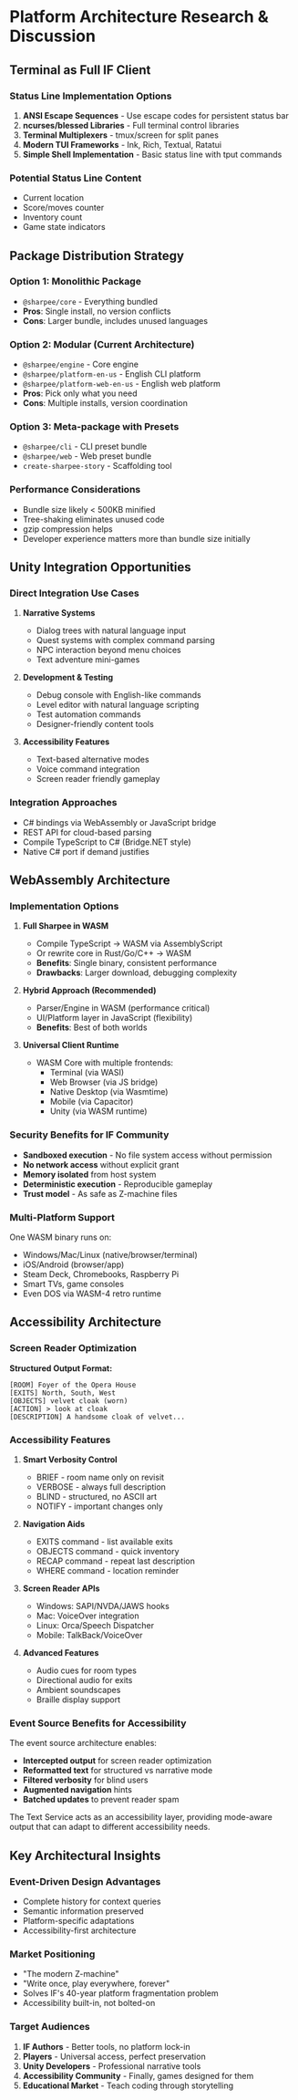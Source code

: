 # Platform Architecture Research & Discussion

## Terminal as Full IF Client

### Status Line Implementation Options

1. **ANSI Escape Sequences** - Use escape codes for persistent status bar
2. **ncurses/blessed Libraries** - Full terminal control libraries
3. **Terminal Multiplexers** - tmux/screen for split panes
4. **Modern TUI Frameworks** - Ink, Rich, Textual, Ratatui
5. **Simple Shell Implementation** - Basic status line with tput commands

### Potential Status Line Content
- Current location
- Score/moves counter
- Inventory count
- Game state indicators

## Package Distribution Strategy

### Option 1: Monolithic Package
- `@sharpee/core` - Everything bundled
- **Pros**: Single install, no version conflicts
- **Cons**: Larger bundle, includes unused languages

### Option 2: Modular (Current Architecture)
- `@sharpee/engine` - Core engine
- `@sharpee/platform-en-us` - English CLI platform
- `@sharpee/platform-web-en-us` - English web platform
- **Pros**: Pick only what you need
- **Cons**: Multiple installs, version coordination

### Option 3: Meta-package with Presets
- `@sharpee/cli` - CLI preset bundle
- `@sharpee/web` - Web preset bundle
- `create-sharpee-story` - Scaffolding tool

### Performance Considerations
- Bundle size likely < 500KB minified
- Tree-shaking eliminates unused code
- gzip compression helps
- Developer experience matters more than bundle size initially

## Unity Integration Opportunities

### Direct Integration Use Cases
1. **Narrative Systems**
   - Dialog trees with natural language input
   - Quest systems with complex command parsing
   - NPC interaction beyond menu choices
   - Text adventure mini-games

2. **Development & Testing**
   - Debug console with English-like commands
   - Level editor with natural language scripting
   - Test automation commands
   - Designer-friendly content tools

3. **Accessibility Features**
   - Text-based alternative modes
   - Voice command integration
   - Screen reader friendly gameplay

### Integration Approaches
- C# bindings via WebAssembly or JavaScript bridge
- REST API for cloud-based parsing
- Compile TypeScript to C# (Bridge.NET style)
- Native C# port if demand justifies

## WebAssembly Architecture

### Implementation Options

1. **Full Sharpee in WASM**
   - Compile TypeScript → WASM via AssemblyScript
   - Or rewrite core in Rust/Go/C++ → WASM
   - **Benefits**: Single binary, consistent performance
   - **Drawbacks**: Larger download, debugging complexity

2. **Hybrid Approach (Recommended)**
   - Parser/Engine in WASM (performance critical)
   - UI/Platform layer in JavaScript (flexibility)
   - **Benefits**: Best of both worlds

3. **Universal Client Runtime**
   - WASM Core with multiple frontends:
     - Terminal (via WASI)
     - Web Browser (via JS bridge)
     - Native Desktop (via Wasmtime)
     - Mobile (via Capacitor)
     - Unity (via WASM runtime)

### Security Benefits for IF Community
- **Sandboxed execution** - No file system access without permission
- **No network access** without explicit grant
- **Memory isolated** from host system
- **Deterministic execution** - Reproducible gameplay
- **Trust model** - As safe as Z-machine files

### Multi-Platform Support
One WASM binary runs on:
- Windows/Mac/Linux (native/browser/terminal)
- iOS/Android (browser/app)
- Steam Deck, Chromebooks, Raspberry Pi
- Smart TVs, game consoles
- Even DOS via WASM-4 retro runtime

## Accessibility Architecture

### Screen Reader Optimization

**Structured Output Format:**
```
[ROOM] Foyer of the Opera House
[EXITS] North, South, West
[OBJECTS] velvet cloak (worn)
[ACTION] > look at cloak
[DESCRIPTION] A handsome cloak of velvet...
```

### Accessibility Features
1. **Smart Verbosity Control**
   - BRIEF - room name only on revisit
   - VERBOSE - always full description
   - BLIND - structured, no ASCII art
   - NOTIFY - important changes only

2. **Navigation Aids**
   - EXITS command - list available exits
   - OBJECTS command - quick inventory
   - RECAP command - repeat last description
   - WHERE command - location reminder

3. **Screen Reader APIs**
   - Windows: SAPI/NVDA/JAWS hooks
   - Mac: VoiceOver integration
   - Linux: Orca/Speech Dispatcher
   - Mobile: TalkBack/VoiceOver

4. **Advanced Features**
   - Audio cues for room types
   - Directional audio for exits
   - Ambient soundscapes
   - Braille display support

### Event Source Benefits for Accessibility

The event source architecture enables:
- **Intercepted output** for screen reader optimization
- **Reformatted text** for structured vs narrative mode
- **Filtered verbosity** for blind users
- **Augmented navigation** hints
- **Batched updates** to prevent reader spam

The Text Service acts as an accessibility layer, providing mode-aware output that can adapt to different accessibility needs.

## Key Architectural Insights

### Event-Driven Design Advantages
- Complete history for context queries
- Semantic information preserved
- Platform-specific adaptations
- Accessibility-first architecture

### Market Positioning
- "The modern Z-machine"
- "Write once, play everywhere, forever"
- Solves IF's 40-year platform fragmentation problem
- Accessibility built-in, not bolted-on

### Target Audiences
1. **IF Authors** - Better tools, no platform lock-in
2. **Players** - Universal access, perfect preservation
3. **Unity Developers** - Professional narrative tools
4. **Accessibility Community** - Finally, games designed for them
5. **Educational Market** - Teach coding through storytelling